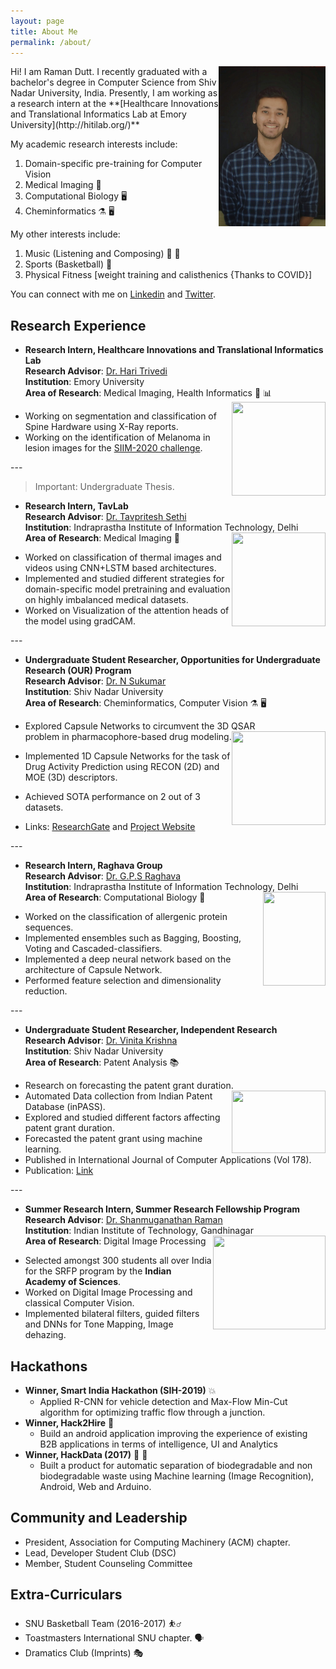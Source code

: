 ```yaml
---
layout: page
title: About Me
permalink: /about/
---
```

<img align="right" src="/images/raman.jpeg" width="171" height="256" />
Hi! I am Raman Dutt. I recently graduated with a bachelor's degree in Computer Science from Shiv Nadar University, India. Presently, I am working as a research intern at the **[Healthcare Innovations and Translational Informatics Lab at Emory University](http://hitilab.org/)**  

My academic research interests include: 
1. Domain-specific pre-training for Computer Vision
2. Medical Imaging :microscope:
3. Computational Biology :desktop_computer:
4. Cheminformatics :alembic: :desktop_computer:

My other interests include:  
1. Music (Listening and Composing) :musical_note: :guitar:
2. Sports (Basketball) :basketball:
3. Physical Fitness [weight training and calisthenics {Thanks to COVID}]   

You can connect with me on [Linkedin](https://www.linkedin.com/in/raman-dutt-84a472126/) and [Twitter](https://twitter.com/RamanDutt4).

## Research Experience

* **Research Intern, Healthcare Innovations and Translational Informatics Lab**     
  **Research Advisor**: [Dr. Hari Trivedi](https://med.emory.edu/departments/radiology/profile/?u=HMTRIVE)   
  **Institution**: Emory University  
  **Area of Research**: Medical Imaging, Health Informatics :microscope: :bar_chart: <img align="right" src="https://media.giphy.com/media/U7LqpyMWtoeSXayium/giphy.gif" width="150" height="150" />
   <p> </p>
 * Working on segmentation and classification of   
  Spine Hardware using X-Ray reports.
 * Working on the identification of Melanoma in lesion images for the [SIIM-2020 challenge](https://www.kaggle.com/c/siim-isic-melanoma-classification/overview).

<p> </p>
---

> Important: Undergraduate Thesis.

* **Research Intern, TavLab**      
  **Research Advisor**: [Dr. Tavpritesh Sethi](https://www.iiitd.ac.in/tavpritesh)    
  **Institution**: Indraprastha Institute of Information Technology, Delhi    
  **Area of Research**: Medical Imaging :microscope:  <img align="right" src="https://media.giphy.com/media/IaoleEkKamH4I/giphy.gif" width="150" height="150" />
   <p> </p>
 * Worked on classification of thermal images and videos using CNN+LSTM based architectures. 
 * Implemented and studied different strategies for domain-specific model pretraining and evaluation on highly imbalanced medical datasets.
 * Worked on Visualization of the attention heads of the model using gradCAM.
 
<p> </p>
---

* **Undergraduate Student Researcher, Opportunities for Undergraduate Research (OUR) Program**  
  **Research Advisor**: [Dr. N Sukumar](https://chemistry.snu.edu.in/people/faculty/n-sukumar)  
  **Institution**: Shiv Nadar University  
  **Area of Research**: Cheminformatics, Computer Vision :alembic: :desktop_computer: 
   <p> </p>
   
 * Explored Capsule Networks to circumvent the 3D QSAR     
   problem in pharmacophore-based drug modeling. <img align="right" src="https://media.giphy.com/media/YkdMsdnGIk8tiuYlIZ/giphy.gif" width="150" height="150" />
 * Implemented 1D Capsule Networks for the task of Drug Activity Prediction using RECON (2D) and MOE (3D) descriptors. 
 * Achieved SOTA performance on 2 out of 3 datasets. 
 * Links: [ResearchGate](https://bit.ly/2YpjvWS) and [Project Website](https://bit.ly/38w9f3K)
 
 <p> </p>  
---
  
* **Research Intern, Raghava Group**  
  **Research Advisor**: [Dr. G.P.S Raghava](https://webs.iiitd.edu.in/raghava/)  
  **Institution**: Indraprastha Institute of Information Technology, Delhi  
  **Area of Research**: Computational Biology :petri_dish: <img align="right" src="https://media.giphy.com/media/l1fWtMmQbuGvm/giphy.gif" width="100" height="150" />
<p> </p>
    
 * Worked on the classification of allergenic protein sequences. 
 * Implemented ensembles such as Bagging, Boosting, Voting and Cascaded-classifiers.
 * Implemented a deep neural network based on the architecture of Capsule Network. 
 * Performed feature selection and dimensionality reduction.
 
<p> </p> 
---

* **Undergraduate Student Researcher, Independent Research**  
  **Research Advisor**: [Dr. Vinita Krishna](https://gm.snu.edu.in/people/faculty/vinita-krishna)  
  **Institution**: Shiv Nadar University  
  **Area of Research**: Patent Analysis :books: 
 <p> </p>
 
 * Research on forecasting the patent grant duration. <img align="right" src="https://media.giphy.com/media/LqCa8dVe41WPRzNozz/giphy.gif" width="150" height="100" />
 * Automated Data collection from Indian Patent Database (inPASS).
 * Explored and studied different factors affecting patent grant duration.
 * Forecasted the patent grant using machine learning.
 * Published in International Journal of Computer Applications (Vol 178).
 * Publication: [Link](https://bit.ly/2C8jsYi)
 
<p> </p>  
---

* **Summer Research Intern, Summer Research Fellowship Program**  
  **Research Advisor**: [Dr. Shanmuganathan Raman](https://www.iitgn.ac.in/faculty/cse/shanmuganathan)  
  **Institution**: Indian Institute of Technology, Gandhinagar  
  **Area of Research**: Digital Image Processing <img align="right" src="https://media.giphy.com/media/TQAdxJWqM5soE/giphy.gif" width="180" height="150" />
  <p> </p>
 * Selected amongst 300 students all over India for the SRFP program by the **Indian Academy of Sciences**.  
 * Worked on Digital Image Processing and classical Computer Vision.  
 * Implemented bilateral filters, guided filters and DNNs for Tone Mapping, Image dehazing.  

<p> </p>
  
## Hackathons
* **Winner, Smart India Hackathon (SIH-2019)** :boom:
  * Applied R-CNN for vehicle detection and Max-Flow Min-Cut algorithm for optimizing traffic flow through a junction.
* **Winner, Hack2Hire** :100:
  * Build an android application improving the experience of existing B2B applications in terms of intelligence, UI and Analytics
* **Winner, HackData (2017)** :fist_right: :fist_left:	
  * Built a product for automatic separation of biodegradable and non biodegradable waste using Machine learning (Image Recognition), Android, Web and Arduino.
  
## Community and Leadership

* President, Association for Computing Machinery (ACM) chapter.
* Lead, Developer Student Club (DSC)
* Member, Student Counseling Committee

## Extra-Curriculars

* SNU Basketball Team (2016-2017) :basketball_man:
* Toastmasters International SNU chapter. :speaking_head:
* Dramatics Club (Imprints) :performing_arts:
